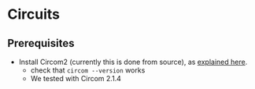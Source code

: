 # Circuits

## Prerequisites

- Install Circom2 (currently this is done from source), as [explained here][circom-install].
    - check that `circom --version` works 
    - We tested with Circom 2.1.4

[circom-install]: https://docs.circom.io/getting-started/installation/
